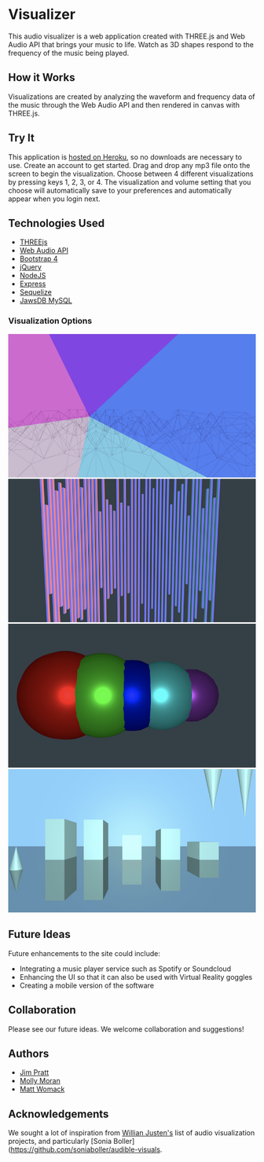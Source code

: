# Visualizer
This audio visualizer is a web application created with THREE.js and Web Audio API that brings your music to life. Watch as 3D shapes respond to the frequency of the music being played.

## How it Works
Visualizations are created by analyzing the waveform and frequency data of the music through the Web Audio API and then rendered in canvas with THREE.js.

## Try It
This application is [hosted on Heroku](https://visualizer-3d.herokuapp.com/), so no downloads are necessary to use. Create an account to get started. Drag and drop any mp3 file onto the screen to begin the visualization. Choose between 4 different visualizations by pressing keys 1, 2, 3, or 4. The visualization and volume setting that you choose will automatically save to your preferences and automatically appear when you login next.

## Technologies Used
- [THREEjs](https://threejs.org/)
- [Web Audio API](https://developer.mozilla.org/en-US/docs/Web/API/Web_Audio_API)
- [Bootstrap 4](https://getbootstrap.com/docs/4.0/getting-started/introduction/)
- [jQuery](https://api.jquery.com/)
- [NodeJS](https://nodejs.org/en/)
- [Express](https://www.npmjs.com/package/express)
- [Sequelize](http://docs.sequelizejs.com/)
- [JawsDB MySQL](https://elements.heroku.com/addons/jawsdb)

### Visualization Options
![Option 1:](app/public/images/screenshots/Lines.png "Created by Jim")
![Option 2:](app/public/images/screenshots/Bars.png  "Created by Molly")
![Option 3:](app/public/images/screenshots/Spheres.png  "Created by Matt")
![Option 4:](app/public/images/screenshots/Ice.png "Created by Jim")

## Future Ideas
Future enhancements to the site could include:
- Integrating a music player service such as Spotify or Soundcloud
- Enhancing the UI so that it can also be used with Virtual Reality goggles
- Creating a mobile version of the software

## Collaboration
Please see our future ideas. We welcome collaboration and suggestions!

## Authors
- [Jim Pratt](https://github.com/ltbackup)
- [Molly Moran](https://github.com/mcginnis92)
- [Matt Womack](https://github.com/cybernetck)

## Acknowledgements
We sought a lot of inspiration from [Willian Justen's](https://github.com/willianjusten/awesome-audio-visualization) list of audio visualization projects, and particularly [Sonia Boller](https://github.com/soniaboller/audible-visuals.



